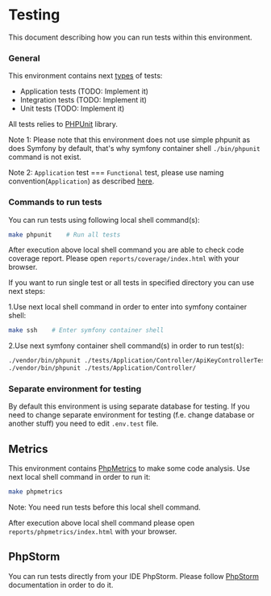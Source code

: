 # Testing
This document describing how you can run tests within this environment.

### General
This environment contains next [types](https://symfony.com/doc/current/testing.html#types-of-tests) of tests:

* Application tests (TODO: Implement it)
* Integration tests (TODO: Implement it)
* Unit tests (TODO: Implement it)

All tests relies to [PHPUnit](https://phpunit.de/) library.

Note 1: Please note that this environment does not use simple phpunit as does Symfony by default, that's why symfony container shell `./bin/phpunit` command is not exist.

Note 2: `Application` test === `Functional` test, please use naming convention(`Application`) as described [here](https://symfony.com/doc/current/testing.html#application-tests).

### Commands to run tests
You can run tests using following local shell command(s):
```bash
make phpunit    # Run all tests
```

After execution above local shell command you are able to check code coverage report. Please open `reports/coverage/index.html` with your browser.

If you want to run single test or all tests in specified directory you can use next steps:

1.Use next local shell command in order to enter into symfony container shell:
```bash
make ssh    # Enter symfony container shell
```
2.Use next symfony container shell command(s) in order to run test(s):
```bash
./vendor/bin/phpunit ./tests/Application/Controller/ApiKeyControllerTest.php  # Just this single test class
./vendor/bin/phpunit ./tests/Application/Controller/                          # All tests in this directory
```

### Separate environment for testing
By default this environment is using separate database for testing.
If you need to change separate environment for testing (f.e. change database or another stuff) you need to edit `.env.test` file.


## Metrics
This environment contains [PhpMetrics](https://github.com/phpmetrics/phpmetrics) to make some code analysis.
Use next local shell command in order to run it:
```bash
make phpmetrics
```
Note: You need run tests before this local shell command.

After execution above local shell command please open `reports/phpmetrics/index.html` with your browser.

## PhpStorm
You can run tests directly from your IDE PhpStorm. Please follow [PhpStorm](phpstorm.md) documentation in order to do it.
